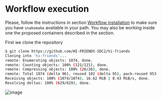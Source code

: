 # Workflow execution
  
Please, follow the instructions in section [Workflow installation](installation.md) to make sure you have `snakemake` available in your path. You may also be working inside one the proposed containers described in the section.

First we clone the repository
```bash
$ git clone https://github.com/HI-FRIENDS-SDC2/hi-friends
Cloning into 'hi-friends'...
remote: Enumerating objects: 1074, done.
remote: Counting objects: 100% (121/121), done.
remote: Compressing objects: 100% (26/26), done.
remote: Total 1074 (delta 96), reused 102 (delta 95), pack-reused 953
Receiving objects: 100% (1074/1074), 16.62 MiB | 8.43 MiB/s, done.
Resolving deltas: 100% (629/629), done.
```






![image](https://user-images.githubusercontent.com/1053066/128485995-48f8332d-e37d-4986-b464-43f6d2d8f69c.png)
